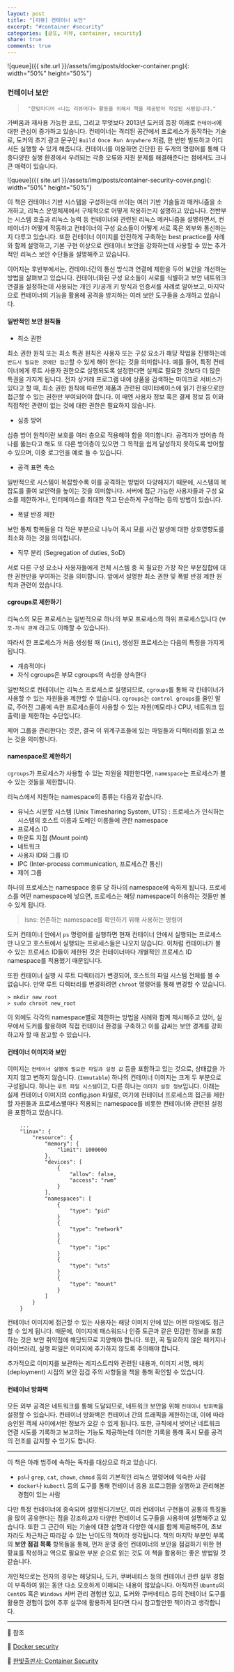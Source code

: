 ```yaml
---
layout: post
title: "[리뷰] 컨테이너 보안"
excerpt: "#container #security"
categories: [글또, 리뷰, container, security]
share: true
comments: true
---
```


![queue]({{ site.url }}/assets/img/posts/docker-container.png){: width="50%" height="50%"}

### 컨테이너 보안

>      "한빛미디어 <나는 리뷰어다> 활동을 위해서 책을 제공받아 작성된 서평입니다."

가벼움과 재사용 가능한 코드, 그리고 무엇보다 2013년 도커의 등장 이래로 `컨테이너`에 대한 관심이 증가하고 있습니다.
컨테이너는 격리된 공간에서 프로세스가 동작하는 기술로, 도커의 초기 광고 문구인 `Build Once Run Anywhere` 처럼, 한 번만 빌드하고 어디서든 실행할 수 있게 해줍니다.
컨테이너를 이용하면 간단한 한 두개의 명령어를 통해 다종다양한 실행 환경에서 우려되는 각종 오류와 지원 문제를 해결해준다는 점에서도 크나큰 매력이 있습니다.

![queue]({{ site.url }}/assets/img/posts/container-security-cover.png){: width="50%" height="50%"}

이 책은 컨테이너 기반 시스템을 구성하는데 쓰이는 여러 기반 기술들과 매커니즘을 소개하고, 리눅스 운영체제에서 구체적으로 어떻게 작용하는지 설명하고 있습니다.
전반부는 시스템 호출과 리눅스 능력 등 컨테이너와 관련된 리눅스 메커니즘을 설명하면서, 컨테이너가 어떻게 작동하고 컨테이너의 구성 요소들이 어떻게 서로 혹은 외부와 통신하는지 다루고 있습니다.
또한 컨테이너 이미지를 안전하게 구축하는 best practice를 사례와 함께 설명하고, 기본 구현 이상으로 컨테이너 보안을 강화하는데 사용할 수 있는 추가적인 리눅스 보안 수단들을 설명해주고 있습니다.

이어지는 후반부에서는, 컨테이너간의 통신 방식과 연결에 제한을 두어 보안을 개선하는 방법을 살펴보고 있습니다.
컨테이너화된 구성 요소들이 서로를 식별하고 보안 네트워크 연결을 설정하는데 사용되는 개인 키/공개 키 방식과 인증서를 사례로 알아보고,
마지막으로 컨테이너의 기능을 활용해 공격을 방지하는 여러 보안 도구들을 소개하고 있습니다.

#### 일반적인 보안 원칙들 

- 최소 권한

최소 권한 원칙 또는 최소 특권 원칙은 사용자 또는 구성 요소가 해당 작업을 진행하는데 `반드시 필요한 것에만 접근`할 수 있게 해야 한다는 것을 의미합니다.
예를 들어, 특정 컨테이너에게 루트 사용자 권한으로 실행되도록 설정한다면 실제로 필요한 것보다 더 많은 특권을 가지게 됩니다.
전자 상거래 프로그램 내에 상품을 검색하는 마이크로 서비스가 있다고 할 때, 최소 권한 원칙에 따르면 제품과 관련된 데이터베이스에 읽기 전용으로만 접근할 수 있는 권한만 부여되어야 합니다.
이 때엔 사용자 정보 혹은 결제 정보 등 이와 직접적인 관련이 없는 것에 대한 권한은 필요하지 않습니다.

- 심층 방어

심층 방어 원칙이란 보호를 여러 층으로 적용해야 함을 의미합니다.
공격자가 방어층 하나를 뚫는다고 해도 또 다른 방어층이 있으면 그 목적을 쉽게 달성하지 못하도록 방어할 수 있으며, 이중 로그인을 예로 들 수 있습니다.

- 공격 표면 축소

일반적으로 시스템이 복잡할수록 이를 공격하는 방법이 다양해지기 때문에, 시스템의 복잡도를 줄여 보안력을 높이는 것을 의미합니다.
서버에 접근 가능한 사용자들과 구성 요소를 제한하거나, 인터페이스를 최대한 작고 단순하게 구성하는 등의 방법이 있습니다.

- 폭발 반경 제한

보안 통제 항복들을 더 작은 부분으로 나누어 혹시 모를 사건 발생에 대한 상호영향도를 최소화 하는 것을 의미합니다.

- 직무 분리 (Segregation of duties, SoD)

서로 다른 구성 요소나 사용자들에게 전체 시스템 중 꼭 필요한 가장 작은 부분집합에 대한 권한만을 부여하는 것을 의미합니다.
앞에서 설명한 최소 권한 및 폭발 반경 제한 원칙과 관련이 있습니다.

#### cgroups로 제한하기

리눅스의 모든 프로세스는 일반적으로 하나의 부모 프로세스의 하위 프로세스입니다 (`부모-자식 관계` 라고도 이해할 수 있습니다).

따라서 한 프로세스가 처음 생성될 때 (`init`), 생성된 프로세스는 다음의 특징을 가지게 됩니다.

- 계층적이다
- 자식 cgroups은 부모 cgroups의 속성을 상속한다


일반적으로 컨테이너는 리눅스 프로세스로 실행되므로, `cgroups`를 통해 각 칸테이너가 사용할 수 있는 자원들을 제한할 수 있습니다.
`cgroups`는 `control groups`를 줄인 말로, 주어진 그룹에 속한 프로세스들이 사용할 수 있는 자원(메모리나 CPU, 네트워크 입출력)을 제한하는 수단입니다.

제어 그룹을 관리한다는 것은, 결국 이 위계구조들에 있는 파일들과 디렉터리를 읽고 쓰는 것을 의미합니다.

#### namespace로 제한하기

`cgroups`가 프로세스가 사용할 수 있는 자원을 제한한다면, `namespace`는 프로세스가 볼 수 있는 것들을 제한합니다.

리눅스에서 지원하는 namespace의 종류는 다음과 같습니다.

- 유닉스 시분할 시스템 (Unix Timesharing System, UTS) : 프로세스가 인식하는 시스템의 호스트 이름과 도메인 이름들에 관한 namespace
- 프로세스 ID
- 마운트 지점 (Mount point)
- 네트워크
- 사용자 ID와 그룹 ID
- IPC (Inter-process communication, 프로세스간 통신)
- 제어 그룹 

하나의 프로세스는 namespace 종류 당 하나의 namespace에 속하게 됩니다.
프로세스를 어떤 namespace에 넣으면, 프로세스는 해당 namespace이 허용하는 것들만 볼 수 있게 됩니다.

> lsns: 현존하는 namespace를 확인하기 위해 사용하는 명령어

도커 컨테이너 안에서 `ps` 명령어를 실행하면 현재 컨테이너 안에서 실행되는 프로세스만 나오고 호스트에서 실행되는 프로세스들은 나오지 않습니다.
이처럼 컨테이너가 볼 수 있는 프로세스 ID들이 제한된 것은 컨테이너마다 개별적인 프로세스 ID namespace를 적용했기 때문입니다.

또한 컨테이너 실행 시 루트 디렉터리가 변경되어, 호스트의 파일 시스템 전체를 볼 수 없습니다.
만약 루트 디렉터리를 변경하려면 `chroot` 명령어를 통해 변경할 수 있습니다.

```
> mkdir new_root
> sudo chroot new_root
```

이 외에도 각각의 namespace별로 제한하는 방법을 사례와 함께 제시해주고 있어,
실무에서 도커를 활용하여 직접 컨테이너 환경을 구축하고 이를 감싸는 보안 경계를 강화하고자 할 때 참고할 수 있습니다.

#### 컨테이너 이미지와 보안

이미지는 `컨테이너 실행에 필요한 파일과 설정 값` 등을 포함하고 있는 것으로, 상태값을 가지지 않고 변하지 않습니다. (`Immutable`)
하나의 컨테이너 이미지는 크게 두 부분으로 구성됩니다. 하나는 `루트 파일 시스템`이고, 다른 하나는 `이미지 설정 정보`입니다.
아래는 실제 컨테이너 이미지의 config.json 파일로, 여기에 컨테이너 프로세스의 접근을 제한할 자원들과 프로세스별마다 적용되는 namespace를 비롯한 컨테이너와 관련된 설정을 포함하고 있습니다.

```
    ...
    "linux": {
        "resource": {
            "memory": {
                "limit": 1000000
            },
            "devices": [
                {
                    "allow": false,
                    "access": "rwm"
                }
            ],
            "namespaces": [
                {
                    "type": "pid"
                }
                {
                    "type": "network"
                }
                {
                    "type": "ipc"
                }
                {
                    "type": "uts"
                }
                {
                    "type": "mount"
                }
            ]
        }  
    }
```

컨테이너 이미지에 접근할 수 있는 사용자는 해당 이미지 안에 있는 어떤 파일에도 접근할 수 있게 됩니다.
때문에, 이미지에 패스워드나 인증 토큰과 같은 민감한 정보를 포함하는 것은 보안 취약점에 해당되므로 지양해야 합니다.
또한, 꼭 필요하지 않은 패키지나 라이브러리, 실행 파일은 이미지에 추가하지 않도록 주의해야 합니다.

추가적으로 이미지를 보관하는 레지스트리와 관련된 내용과, 이미지 서명, 배치(deployment) 시점의 보안 점검 주의 사항들을 책을 통해 확인할 수 있습니다.

#### 컨테이너 방화벽

모든 외부 공격은 네트워크를 통해 도달되므로, 네트워크 보안을 위해 `컨테이너 방화벽`을 설정할 수 있습니다.
컨테이너 방화벽은 컨테이너 간의 트래픽을 제한하는데, 이에 따라 승인된 객체 사이에서만 정보가 오갈 수 있게 됩니다.
또한, 규칙에서 벗어난 네트워크 연결 시도를 기록하고 보고하는 기능도 제공하는데 이러한 기록을 통해 혹시 모를 공격의 전조를 감지할 수 있기도 합니다.

---

이 책은 아래 범주에 속하는 독자를 대상으로 하고 있습니다.

 - `ps`나 `grep`, `cat`, `chown`, `chmod` 등의 기본적인 리눅스 명령어에 익숙한 사람
 - `docker`나 `kubectl` 등의 도구를 통해 컨테이너 응용 프로그램을 실행하고 관리해본 경험이 있는 사람

다만 특정 컨테이너에 종속되어 설명된다기보단, 여러 컨테이너 구현들이 공통의 특징들을 많이 공유한다는 점을 강조하고자 다양한 컨테이너 도구들을 사용하며 설명해주고 있습니다.
또한 그 근간이 되는 기술에 대한 설명과 다양한 예시를 함께 제공해주어, 초보자라도 차근차근 따라갈 수 있는 난이도의 책이라 생각됩니다.
책의 마지막 부분인 부록의 **보안 점검 목록** 항목들을 통해, 먼저 운영 중인 컨테이너의 보안을 점검하기 위한 현황표를 작성하고 역으로 필요한 부분 순으로 읽는 것도 이 책을 활용하는 좋은 방법일 것 같습니다.


개인적으로는 전자의 경우는 해당되나, 도커, 쿠버네티스 등의 컨테이너 관련 실무 경험이 부족하여 읽는 동안 다소 모호하게 이해되는 내용이 많았습니다.
아직까진 `Ubuntu`의 `CentOS` 혹은 `Windows` 서버 관리 경험만 있고, 도커와 쿠버네티스 등의 컨테이너 도구를 활용한 경험이 없어 추후 실무에 활용하게 된다면 다시 참고할만한 책이라고 생각합니다.


---

🔗 참조

📌 [Docker security](https://docs.docker.com/engine/security/)

📌 [한빛출판사: Container Security](https://www.hanbit.co.kr/store/books/look.php?p_code=B8383749156)